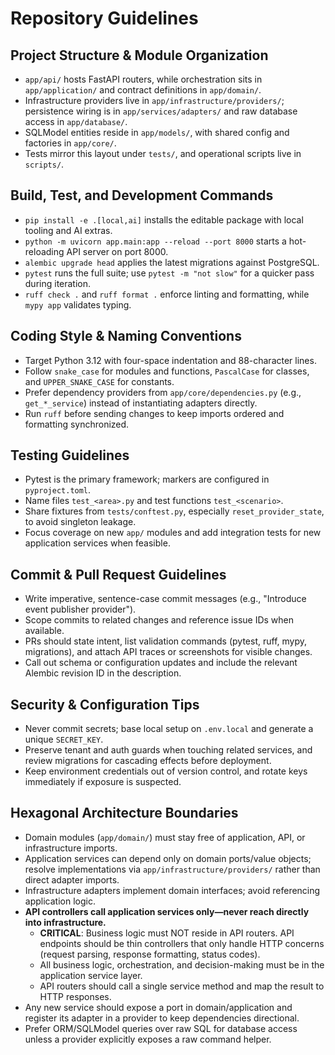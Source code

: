 # Repository Guidelines

## Project Structure & Module Organization
- `app/api/` hosts FastAPI routers, while orchestration sits in `app/application/` and contract definitions in `app/domain/`.
- Infrastructure providers live in `app/infrastructure/providers/`; persistence wiring is in `app/services/adapters/` and raw database access in `app/database/`.
- SQLModel entities reside in `app/models/`, with shared config and factories in `app/core/`.
- Tests mirror this layout under `tests/`, and operational scripts live in `scripts/`.

## Build, Test, and Development Commands
- `pip install -e .[local,ai]` installs the editable package with local tooling and AI extras.
- `python -m uvicorn app.main:app --reload --port 8000` starts a hot-reloading API server on port 8000.
- `alembic upgrade head` applies the latest migrations against PostgreSQL.
- `pytest` runs the full suite; use `pytest -m "not slow"` for a quicker pass during iteration.
- `ruff check .` and `ruff format .` enforce linting and formatting, while `mypy app` validates typing.

## Coding Style & Naming Conventions
- Target Python 3.12 with four-space indentation and 88-character lines.
- Follow `snake_case` for modules and functions, `PascalCase` for classes, and `UPPER_SNAKE_CASE` for constants.
- Prefer dependency providers from `app/core/dependencies.py` (e.g., `get_*_service`) instead of instantiating adapters directly.
- Run `ruff` before sending changes to keep imports ordered and formatting synchronized.

## Testing Guidelines
- Pytest is the primary framework; markers are configured in `pyproject.toml`.
- Name files `test_<area>.py` and test functions `test_<scenario>`.
- Share fixtures from `tests/conftest.py`, especially `reset_provider_state`, to avoid singleton leakage.
- Focus coverage on new `app/` modules and add integration tests for new application services when feasible.

## Commit & Pull Request Guidelines
- Write imperative, sentence-case commit messages (e.g., "Introduce event publisher provider").
- Scope commits to related changes and reference issue IDs when available.
- PRs should state intent, list validation commands (pytest, ruff, mypy, migrations), and attach API traces or screenshots for visible changes.
- Call out schema or configuration updates and include the relevant Alembic revision ID in the description.

## Security & Configuration Tips
- Never commit secrets; base local setup on `.env.local` and generate a unique `SECRET_KEY`.
- Preserve tenant and auth guards when touching related services, and review migrations for cascading effects before deployment.
- Keep environment credentials out of version control, and rotate keys immediately if exposure is suspected.

## Hexagonal Architecture Boundaries
- Domain modules (`app/domain/`) must stay free of application, API, or infrastructure imports.
- Application services can depend only on domain ports/value objects; resolve implementations via `app/infrastructure/providers/` rather than direct adapter imports.
- Infrastructure adapters implement domain interfaces; avoid referencing application logic.
- **API controllers call application services only—never reach directly into infrastructure.**
  - **CRITICAL**: Business logic must NOT reside in API routers. API endpoints should be thin controllers that only handle HTTP concerns (request parsing, response formatting, status codes).
  - All business logic, orchestration, and decision-making must be in the application service layer.
  - API routers should call a single service method and map the result to HTTP responses.
- Any new service should expose a port in domain/application and register its adapter in a provider to keep dependencies directional.
- Prefer ORM/SQLModel queries over raw SQL for database access unless a provider explicitly exposes a raw command helper.
